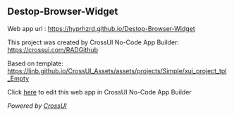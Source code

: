 ## Destop-Browser-Widget
Web app url : https://hyprhzrd.github.io/Destop-Browser-Widget

This project was created by CrossUI No-Code App Builder: https://crossui.com/RADGithub

Based on template: https://linb.github.io/CrossUI_Assets/assets/projects/Simple/xui_project_tpl_Empty

Click [here](https://crossui.com/RADGithub/#!from=github&owner=hyprhzrd&repo=Destop-Browser-Widget) to edit this web app in CrossUI No-Code App Builder

<i>Powered by [CrossUI](https://crossui.com)</i>
